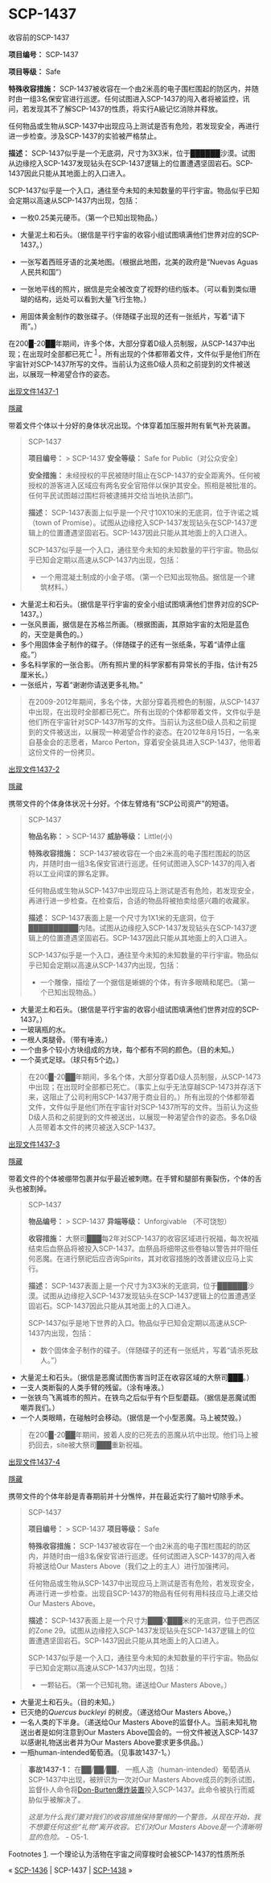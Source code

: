 # SCP-1437
                        




收容前的SCP-1437



**项目编号：** SCP-1437

**项目等级：** Safe

**特殊收容措施：** SCP-1437被收容在一个由2米高的电子围栏围起的防区内，并随时由一组3名保安官进行巡逻。任何试图进入SCP-1437的闯入者将被监控，讯问，若发现其不了解SCP-1437的性质，将实行A級记忆消除并释放。

任何物品或生物从SCP-1437中出现应马上测试是否有危险，若发现安全，再进行进一步检查。涉及SCP-1437的实验被严格禁止。

**描述：** SCP-1437似乎是一个无底洞，尺寸为3X3米，位于██████沙漠。试图从边缘挖入SCP-1437发现钻头在SCP-1437逻辑上的位置遭遇坚固岩石。SCP-1437因此只能从其地面上的入口进入。

SCP-1437似乎是一个入口，通往至今未知的未知数量的平行宇宙。物品似乎已知会定期以高速从SCP-1437内出现，包括：

- 一枚0.25美元硬币。（第一个已知出现物品。）

- 大量泥土和石头。（据信是平行宇宙的收容小组试图填满他们世界对应的SCP-1437。）

- 一张写着西班牙语的北美地图。（根据此地图，北美的政府是“Nuevas Aguas人民共和国”）

- 一张地平线的照片，据信是完全被改变了视野的纽约版本。（可以看到类似珊瑚的结构，远处可以看到大量飞行生物。）

- 用固体黄金制作的数张碟子。（伴随碟子出现的还有一张纸片，写着“请下雨”。）

在200█-20██年期间，许多个体，大部分穿着D级人员制服，从SCP-1437中出现；在出现时全部都已死亡<sup class='footnoteref'>
 <a shape='rect' class='footnoteref' id='footnoteref-1' href='javascript:;' onclick='WIKIDOT.page.utils.scrollToReference(&apos;footnote-1&apos;)'>1</a>
</sup>。所有出现的个体都带着文件，文件似乎是他们所在宇宙针对SCP-1437所写的文件。当前认为这些D级人员和之前提到的文件被送出，以展现一种渴望合作的姿态。


<a shape='rect' class='collapsible-block-link' href='javascript:;'>&#20986;&#29616;&#25991;&#20214;1437-1</a>

<a shape='rect' class='collapsible-block-link' href='javascript:;'>&#38577;&#34255;</a>

带着文件个体以十分好的身体状况出现。个体穿着加压服并附有氧气补充装置。


> 
> 
> SCP-1437
> 
> 
> 
> 
> **项目编号：** > SCP-1437
> **安全等级：** Safe for Public（对公众安全）
> 
> **安全措施：** 未经授权的平民被随时阻止在SCP-1437的安全距离外。任何被授权的游客进入区域应有两名安全官陪伴以保护其安全。照相是被批准的。任何平民试图越过围栏将被逮捕并交给当地执法部门。
> 
> **描述：** SCP-1437表面上似乎是一个尺寸10X10米的无底洞，位于许诺之城（town of Promise）。试图从边缘挖入SCP-1437发现钻头在SCP-1437逻辑上的位置遭遇坚固岩石。SCP-1437因此只能从其地面上的入口进入。
> 
> SCP-1437似乎是一个入口，通往至今未知的未知数量的平行宇宙。物品似乎已知会定期以高速从SCP-1437内出现，包括：
> 
> - 一个用混凝土制成的小金子塔。（第一个已知出现物品。据信是一个建筑材料。）
- 大量泥土和石头。（据信是平行宇宙的安全小组试图填满他们世界对应的SCP-1437。）
- 一张风景画，据信是在苏格兰所画。（根据图画，其原始宇宙的太阳是蓝色的，天空是黄色的。）
- 多个用固体金子制作的碟子。（伴随碟子的还有一张纸条，写着“请停止瘟疫。”）
- 多名科学家的一张合影。（所有照片里的科学家都有异常长的手指，估计有25厘米长。）
- 一张纸片，写着“谢谢你请送更多礼物。”
> 
> 在2009-2012年期间，多名个体，大部分穿着亮橙色的制服，从SCP-1437中出现，在出现时全部都已死亡。所有出现的个体都带着文件，文件似乎是他们所在宇宙针对SCP-1437所写的文件。当前认为这些D级人员和之前提到的文件被送出，以展现一种渴望合作的姿态。在2012年8月15日，一名来自基金会的志愿者，Marco Perton，穿着安全装具进入SCP-1437，他带着这份文件的一份拷贝。
> 





<a shape='rect' class='collapsible-block-link' href='javascript:;'>&#20986;&#29616;&#25991;&#20214;1437-2</a>

<a shape='rect' class='collapsible-block-link' href='javascript:;'>&#38577;&#34255;</a>

携带文件的个体身体状况十分好。个体左臂烙有“SCP公司资产”的短语。


> 
> 
> SCP-1437
> 
> 
> 
> 
> **物品名称：** > SCP-1437
> **威胁等级：** Little(小)
> 
> **特殊收容措施：** SCP-1437被收容在一个由2米高的电子围栏围起的防区内，并随时由一组3名保安官进行巡逻。任何试图进入SCP-1437的闯入者将以工业间谍的罪名定罪。
> 
> 任何物品或生物从SCP-1437中出现应马上测试是否有危险，若发现安全，再进行进一步检查。在检查后，合适的物品将被拍卖给感兴趣的收藏家。
> 
> **描述：** SCP-1437表面上是一个尺寸为1X1米的无底洞，位于██████████内陆。试图从边缘挖入SCP-1437发现钻头在SCP-1437逻辑上的位置遭遇坚固岩石。SCP-1437因此只能从其地面上的入口进入。
> 
> SCP-1437似乎是一个入口，通往至今未知的未知数量的平行宇宙。物品似乎已知会定期以高速从SCP-1437内出现，包括：
> 
> - 一个雕像，描绘了一个据信是蜥蜴的个体，有许多眼睛和尾巴。（第一个已知出现物品。）
- 大量泥土和石头。（据信是平行宇宙的收容小组试图填满他们世界对应的SCP-1437。）
- 一玻璃瓶的水。
- 一根人类腿骨。（带有唾液。）
- 一个由多个较小方块组成的方块，每个都有不同的颜色。（目的未知。）
- 一个英式足球。（球只有5个边。）
> 
> 在200█-20██年期间，多名个体，大部分穿着D级人员制服，从SCP-1473中出现；在出现时全部都已死亡。（事实上似乎无法穿越SCP-1473并存活下来，这阻止了公司利用SCP-1437用于商业目的。）所有出现的个体都带着文件，文件似乎是他们所在宇宙针对SCP-1437所写的文件。当前认为这些D级人员和之前提到的文件被送出，以展现一种渴望合作的姿态。多名D级人员带着本文件的拷贝被送入SCP-1437。
> 





<a shape='rect' class='collapsible-block-link' href='javascript:;'>&#20986;&#29616;&#25991;&#20214;1437-3</a>

<a shape='rect' class='collapsible-block-link' href='javascript:;'>&#38577;&#34255;</a>

带着文件的个体被绷带包裹并似乎最近被刺瞎。在手臂和腿部有撕裂伤，个体的舌头也被割掉。


> 
> 
> SCP-1437
> 
> 
> 
> 
> **物品编号：** > SCP-1437
> **异端等级：** Unforgivable （不可饶恕）
> 
> **收容措施：** 大祭司███每2年对SCP-1437的收容区域进行祝福，每次祝福结束后血祭品将被投入SCP-1437。血祭品将细带这些卷轴以警告并吓阻任何恶魔。在进行祭祀后应咨询Spirits，其对收容措施的改善建议应马上实行。
> 
> **描述：** SCP-1437表面上是一个尺寸为3X3米的无底洞，位于██████沙漠。试图从边缘挖入SCP-1437发现钻头在SCP-1437逻辑上的位置遭遇坚固岩石。SCP-1437因此只能从其地面上的入口进入。
> 
> SCP-1437似乎是地下世界的入口。物品似乎已知会定期以高速从SCP-1437内出现，包括：
> 
> - 数个固体金子制作的碟子。（伴随碟子的还有一张纸片，写着“请杀死敌人。”）
- 大量泥土和石头。（据信是恶魔试图伤害当时正在收容区域的大祭司███。）
- 一支人类断裂的人类手臂的残留。（涂有唾液。）
- 一张铁鸟飞离城市的照片。在铁鸟之后似乎有个巨型蘑菇。（据信是恶魔试图嘲弄我们。）
- 一个人类眼睛，在碰触时会移动。（据信是一个小型恶魔。马上被焚毁。）
> 
> 在200█-20██年期间，披着人皮的已死去的恶魔从坑中出现。他们马上被扔回去，site被大祭司███重新祝福。
> 





<a shape='rect' class='collapsible-block-link' href='javascript:;'>&#20986;&#29616;&#25991;&#20214;1437-4</a>

<a shape='rect' class='collapsible-block-link' href='javascript:;'>&#38577;&#34255;</a>

携带文件的个体年龄是青春期前并十分憔悴，并在最近实行了脑叶切除手术。


> 
> 
> SCP-1437
> 
> 
> 
> 
> **项目编号：** > SCP-1437
> **项目等级：** Safe
> 
> **特殊收容措施：** SCP-1437被收容在一个由2米高的电子围栏围起的防区内，并随时由一组3名保安官进行巡逻。任何试图进入SCP-1437的闯入者将被送给Our Masters Above（我们之上的主人）进行加强拷问。
> 
> 任何物品或生物从SCP-1437中出现应马上测试是否有危险，若发现安全，再进行进一步检查。出现自SCP-1437的物品有任何有用科技应马上递交给Our Masters Above。
> 
> **描述：** SCP-1437表面上是一个尺寸为███X███米的无底洞，位于巴西区的Zone 29。试图从边缘挖入SCP-1437发现钻头在SCP-1437逻辑上的位置遭遇坚固岩石。SCP-1437因此只能从其地面上的入口进入。
> 
> SCP-1437似乎是一个入口，通往至今未知的未知数量的平行宇宙。物品似乎已知会定期以高速从SCP-1437内出现，包括：
> 
> - 一颗钻石。（第一个已知礼物。递送给Our Masters Above。）
- 大量泥土和石头。（目的未知。）
- 已灭绝的*Quercus buckleyi* 的树皮。（递送给Our Masters Above。）
- 一名人类的下半身。（递送给Our Masters Above的监督仆人。当前未知礼物送出者是如何注意到Our Masters Above国会的。一份文件被送入SCP-1437以感谢礼物送出者并为Our Masters Above要求更多供品。）
- 一瓶human-intended葡萄酒。（见事故1437-1。）
> 
> **事故1437-1：**  在██/██/██， 一瓶人造（human-intended）葡萄酒从SCP-1437中出现，被辨识为一次对Our Masters Above成员的刺杀试图，监督仆人命令将[Don-Burten爆炸装置](http://scp-wiki-cn.wikidot.com/scp-2874)投入SCP-1437。此命令被执行而威胁似乎被解决了。
> 
> *这是为什么我们要对我们的收容措施保持警惕的一个警告。从现在开始，我不想要任何这些“礼物”离开收容。它们对Our Masters Above是一个清晰明显的危险。*  - O5-1.
> 





Footnotes
<a shape='rect' href='javascript:;' onclick='WIKIDOT.page.utils.scrollToReference(&apos;footnoteref-1&apos;)'>1</a>. 一个理论认为活物在宇宙之间穿梭时会被SCP-1437的性质所杀



« [SCP-1436](/scp-1436) | SCP-1437 | [SCP-1438](/scp-1438) »





                    